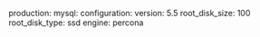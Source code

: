 <!-- post: building-a-manifest-file_mysql -->


production:
    mysql:
        configuration:
            version: 5.5
            root_disk_size: 100
            root_disk_type: ssd
            engine: percona
